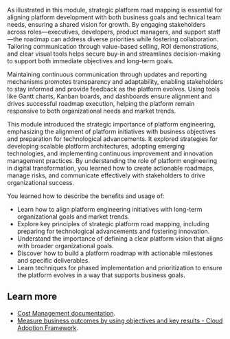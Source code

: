 As illustrated in this module, strategic platform road mapping is essential for aligning platform development with both business goals and technical team needs, ensuring a shared vision for growth. By engaging stakeholders across roles—executives, developers, product managers, and support staff—the roadmap can address diverse priorities while fostering collaboration. Tailoring communication through value-based selling, ROI demonstrations, and clear visual tools helps secure buy-in and streamlines decision-making to support both immediate objectives and long-term goals.

Maintaining continuous communication through updates and reporting mechanisms promotes transparency and adaptability, enabling stakeholders to stay informed and provide feedback as the platform evolves. Using tools like Gantt charts, Kanban boards, and dashboards ensure alignment and drives successful roadmap execution, helping the platform remain responsive to both organizational needs and market trends.

This module introduced the strategic importance of platform engineering, emphasizing the alignment of platform initiatives with business objectives and preparation for technological advancements. It explored strategies for developing scalable platform architectures, adopting emerging technologies, and implementing continuous improvement and innovation management practices. By understanding the role of platform engineering in digital transformation, you learned how to create actionable roadmaps, manage risks, and communicate effectively with stakeholders to drive organizational success.

You learned how to describe the benefits and usage of:

 -  Learn how to align platform engineering initiatives with long-term organizational goals and market trends.
 -  Explore key principles of strategic platform road mapping, including preparing for technological advancements and fostering innovation.
 -  Understand the importance of defining a clear platform vision that aligns with broader organizational goals.
 -  Discover how to build a platform roadmap with actionable milestones and specific deliverables.
 -  Learn techniques for phased implementation and prioritization to ensure the platform evolves in a way that supports business goals.

## Learn more

 -  [Cost Management documentation](/azure/cost-management-billing/costs).
 -  [Measure business outcomes by using objectives and key results - Cloud Adoption Framework](/azure/cloud-adoption-framework/strategy/business-outcomes/okr).
